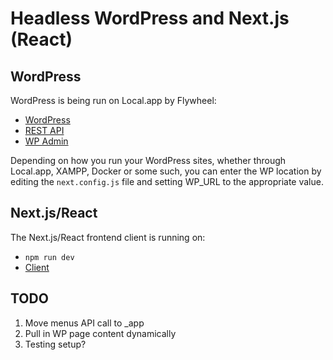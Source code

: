 # Headless WordPress and Next.js (React)

## WordPress

WordPress is being run on Local.app by Flywheel: 

* [WordPress](http://localhost:10000/)
* [REST API](http://localhost:10000/wp-json/wp/v2)
* [WP Admin](http://localhost:10000/wp-login.php)

Depending on how you run your WordPress sites, whether through Local.app, XAMPP, Docker or some such, you can enter the WP location by editing the `next.config.js` file and setting WP_URL to the appropriate value. 

## Next.js/React 

The Next.js/React frontend client is running on: 

* `npm run dev`
* [Client](http://localhost:3000)

## TODO

1. Move menus API call to _app
2. Pull in WP page content dynamically
3. Testing setup? 

